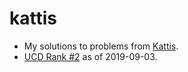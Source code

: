 # kattis
* My solutions to problems from [Kattis](https://open.kattis.com/). 
* [UCD Rank #2](https://open.kattis.com/universities/ucd.ie) as of 2019-09-03.
